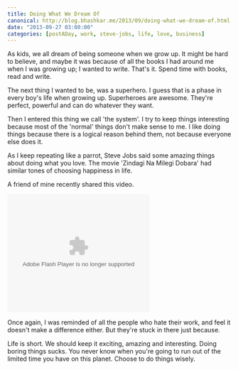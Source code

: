 ```yaml
---
title: Doing What We Dream Of
canonical: http://blog.bhashkar.me/2013/09/doing-what-we-dream-of.html
date: "2013-09-27 03:00:00"
categories: [postADay, work, steve-jobs, life, love, business]
---
```

As kids, we all dream of being someone when we grow up. It might be hard to believe, and maybe it was because of all the books I had around me when I was growing up; I wanted to write. That's it. Spend time with books, read and write.<span class="more" />

The next thing I wanted to be, was a superhero. I guess that is a phase in every boy's life when growing up. Superheroes are awesome. They're perfect, powerful and can do whatever they want.

Then I entered this thing we call 'the system'. I try to keep things interesting because most of the 'normal' things don't make sense to me. I like doing things because there is a logical reason behind them, not because everyone else does it.

As I keep repeating like a parrot, Steve Jobs said some amazing things about doing what you love. The movie 'Zindagi Na Milegi Dobara' had similar tones of choosing happiness in life.

A friend of mine recently shared this video.

<object width="320" height="266" class="BLOGGER-youtube-video" classid="clsid:D27CDB6E-AE6D-11cf-96B8-444553540000" codebase="http://download.macromedia.com/pub/shockwave/cabs/flash/swflash.cab#version=6,0,40,0" data-thumbnail-src="http://img.youtube.com/vi/jpe-LKn-4gM/0.jpg"><param name="movie" value="http://youtube.googleapis.com/v/jpe-LKn-4gM&source=uds" /><param name="bgcolor" value="#FFFFFF" /><param name="allowFullScreen" value="true" /><embed width="320" height="266"  src="http://youtube.googleapis.com/v/jpe-LKn-4gM&source=uds" type="application/x-shockwave-flash" allowfullscreen="true"></embed></object>

Once again, I was reminded of all the people who hate their work, and feel it doesn't make a difference either. But they're stuck in there just because.

Life is short. We should keep it exciting, amazing and interesting. Doing boring things sucks. You never know when you're going to run out of the limited time you have on this planet. Choose to do things wisely.